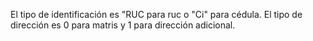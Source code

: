 El tipo de identificación es "RUC para ruc o "Ci" para cédula.
El tipo de dirección es 0 para matris y 1 para dirección adicional.
